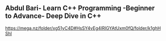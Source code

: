 ## **Abdul Bari- Learn C++ Programming -Beginner to Advance- Deep Dive in C++**

https://mega.nz/folder/xg51yC4D#HsSY4vEg4lRIGYAtUxm0fQ/folder/k1ghHShI
